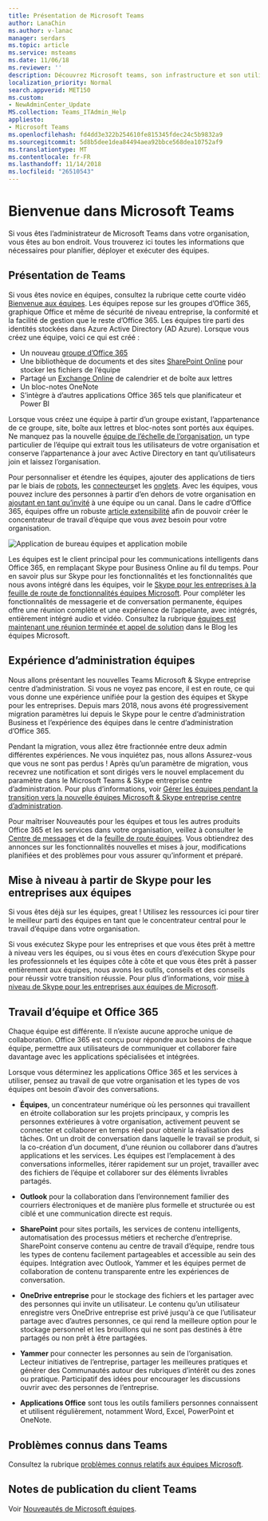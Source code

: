 ```yaml
---
title: Présentation de Microsoft Teams
author: LanaChin
ms.author: v-lanac
manager: serdars
ms.topic: article
ms.service: msteams
ms.date: 11/06/18
ms.reviewer: ''
description: Découvrez Microsoft teams, son infrastructure et son utilisation avec Office 365.
localization_priority: Normal
search.appverid: MET150
ms.custom:
- NewAdminCenter_Update
MS.collection: Teams_ITAdmin_Help
appliesto:
- Microsoft Teams
ms.openlocfilehash: fd4dd3e322b254610fe815345fdec24c5b9832a9
ms.sourcegitcommit: 5d8b5dee1dea84494aea92bbce568dea10752af9
ms.translationtype: MT
ms.contentlocale: fr-FR
ms.lasthandoff: 11/14/2018
ms.locfileid: "26510543"
---
```

# <a name="welcome-to-microsoft-teams"></a>Bienvenue dans Microsoft Teams

Si vous êtes l’administrateur de Microsoft Teams dans votre organisation, vous êtes au bon endroit. Vous trouverez ici toutes les informations que nécessaires pour planifier, déployer et exécuter des équipes.  

## <a name="overview-of-teams"></a>Présentation de Teams

Si vous êtes novice en équipes, consultez la rubrique cette courte vidéo [Bienvenue aux équipes](https://support.office.com/article/video-welcome-to-microsoft-teams-b98d533f-118e-4bae-bf44-3df2470c2b12?wt.mc_id=otc_microsoft_teams). Les équipes repose sur les groupes d’Office 365, graphique Office et même de sécurité de niveau entreprise, la conformité et la facilité de gestion que le reste d’Office 365. Les équipes tire parti des identités stockées dans Azure Active Directory (AD Azure). Lorsque vous créez une équipe, voici ce qui est créé :
- Un nouveau [groupe d’Office 365](office-365-groups.md)
- Une bibliothèque de documents et des sites [SharePoint Online](sharepoint-onedrive-interact.md) pour stocker les fichiers de l’équipe
- Partagé un [Exchange Online](exchange-teams-interact.md) de calendrier et de boîte aux lettres
- Un bloc-notes OneNote
- S’intègre à d’autres applications Office 365 tels que planificateur et Power BI

Lorsque vous créez une équipe à partir d’un groupe existant, l’appartenance de ce groupe, site, boîte aux lettres et bloc-notes sont portés aux équipes. Ne manquez pas la nouvelle [équipe de l’échelle de l’organisation](create-an-org-wide-team.md), un type particulier de l’équipe qui extrait tous les utilisateurs de votre organisation et conserve l’appartenance à jour avec Active Directory en tant qu’utilisateurs join et laissez l’organisation. 

Pour personnaliser et étendre les équipes, ajouter des applications de tiers par le biais de [robots](add-bots.md), les [connecteurs](office-365-custom-connectors.md)et les [onglets](built-in-custom-tabs.md). Avec les équipes, vous pouvez inclure des personnes à partir d’en dehors de votre organisation en [ajoutant en tant qu’invité](guest-access.md) à une équipe ou un canal. Dans le cadre d’Office 365, équipes offre un robuste [article extensibilité](https://docs.microsoft.com/en-us/microsoftteams/platform) afin de pouvoir créer le concentrateur de travail d’équipe que vous avez besoin pour votre organisation. 

![Application de bureau équipes et application mobile](media/teams-overview-hub.png)

Les équipes est le client principal pour les communications intelligents dans Office 365, en remplaçant Skype pour Business Online au fil du temps. Pour en savoir plus sur Skype pour les fonctionnalités et les fonctionnalités que nous avons intégré dans les équipes, voir le [Skype pour les entreprises à la feuille de route de fonctionnalités équipes Microsoft](http://aka.ms/skype2teamsroadmap). Pour compléter les fonctionnalités de messagerie et de conversation permanente, équipes offre une réunion complète et une expérience de l’appelante, avec intégrés, entièrement intégré audio et vidéo. Consultez la rubrique [équipes est maintenant une réunion terminée et appel de solution](https://techcommunity.microsoft.com/t5/Microsoft-Teams-Blog/Microsoft-Teams-is-now-a-complete-meeting-and-calling-solution/ba-p/236042) dans le Blog les équipes Microsoft.

## <a name="teams-admin-experience"></a>Expérience d’administration équipes

Nous allons présentant les nouvelles Teams Microsoft & Skype entreprise centre d’administration. Si vous ne voyez pas encore, il est en route, ce qui vous donne une expérience unifiée pour la gestion des équipes et Skype pour les entreprises. Depuis mars 2018, nous avons été progressivement migration paramètres lui depuis le Skype pour le centre d’administration Business et l’expérience des équipes dans le centre d’administration d’Office 365. 

Pendant la migration, vous allez être fractionnée entre deux admin différentes expériences. Ne vous inquiétez pas, nous allons Assurez-vous que vous ne sont pas perdus ! Après qu’un paramètre de migration, vous recevrez une notification et sont dirigés vers le nouvel emplacement du paramètre dans le Microsoft Teams & Skype entreprise centre d’administration. Pour plus d’informations, voir [Gérer les équipes pendant la transition vers la nouvelle équipes Microsoft & Skype entreprise centre d’administration](manage-teams-skypeforbusiness-admin-center.md). 

Pour maîtriser Nouveautés pour les équipes et tous les autres produits Office 365 et les services dans votre organisation, veillez à consulter le [Centre de messages](https://admin.microsoft.com/AdminPortal/Home#/MessageCenter) et de la [feuille de route équipes](https://www.microsoft.com/microsoft-365/roadmap?rtc=1%26filters=Microsoft%20Teams%26searchterms=microsoft%2Cteams). Vous obtiendrez des annonces sur les fonctionnalités nouvelles et mises à jour, modifications planifiées et des problèmes pour vous assurer qu’informent et préparé. 

## <a name="upgrade-from-skype-for-business-to-teams"></a>Mise à niveau à partir de Skype pour les entreprises aux équipes
Si vous êtes déjà sur les équipes, great ! Utilisez les ressources ici pour tirer le meilleur parti des équipes en tant que le concentrateur central pour le travail d’équipe dans votre organisation. 

Si vous exécutez Skype pour les entreprises et que vous êtes prêt à mettre à niveau vers les équipes, ou si vous êtes en cours d’exécution Skype pour les professionnels et les équipes côte à côte et que vous êtes prêt à passer entièrement aux équipes, nous avons les outils, conseils et des conseils pour réussir votre transition réussie. Pour plus d’informations, voir [mise à niveau de Skype pour les entreprises aux équipes de Microsoft](journey-skypeforbusiness-teams.md).

## <a name="teamwork-and-office-365"></a>Travail d’équipe et Office 365
Chaque équipe est différente. Il n’existe aucune approche unique de collaboration. Office 365 est conçu pour répondre aux besoins de chaque équipe, permettre aux utilisateurs de communiquer et collaborer faire davantage avec les applications spécialisées et intégrées. 

Lorsque vous déterminez les applications Office 365 et les services à utiliser, pensez au travail de que votre organisation et les types de vos équipes ont besoin d’avoir des conversations. 

- **Équipes**, un concentrateur numérique où les personnes qui travaillent en étroite collaboration sur les projets principaux, y compris les personnes extérieures à votre organisation, activement peuvent se connecter et collaborer en temps réel pour obtenir la réalisation des tâches. Ont un droit de conversation dans laquelle le travail se produit, si la co-création d’un document, d’une réunion ou collaborer dans d’autres applications et les services. Les équipes est l’emplacement à des conversations informelles, itérer rapidement sur un projet, travailler avec des fichiers de l’équipe et collaborer sur des éléments livrables partagés. 

- **Outlook** pour la collaboration dans l’environnement familier des courriers électroniques et de manière plus formelle et structurée ou est ciblé et une communication directe est requis. 

- **SharePoint** pour sites portails, les services de contenu intelligents, automatisation des processus métiers et recherche d’entreprise. SharePoint conserve contenu au centre de travail d’équipe, rendre tous les types de contenu facilement partageables et accessible au sein des équipes. Intégration avec Outlook, Yammer et les équipes permet de collaboration de contenu transparente entre les expériences de conversation.   

- **OneDrive entreprise** pour le stockage des fichiers et les partager avec des personnes qui invite un utilisateur. Le contenu qu’un utilisateur enregistre vers OneDrive entreprise est privé jusqu'à ce que l’utilisateur partage avec d’autres personnes, ce qui rend la meilleure option pour le stockage personnel et les brouillons qui ne sont pas destinés à être partagés ou non prêt à être partagées.

- **Yammer** pour connecter les personnes au sein de l’organisation. Lecteur initiatives de l’entreprise, partager les meilleures pratiques et générer des Communautés autour des rubriques d’intérêt ou des zones ou pratique. Participatif des idées pour encourager les discussions ouvrir avec des personnes de l’entreprise.

- **Applications Office** sont tous les outils familiers personnes connaissent et utilisent régulièrement, notamment Word, Excel, PowerPoint et OneNote. 

## <a name="teams-known-issues"></a>Problèmes connus dans Teams

Consultez la rubrique [problèmes connus relatifs aux équipes Microsoft](Known-issues.md).

## <a name="teams-client-release-notes"></a>Notes de publication du client Teams

Voir [Nouveautés de Microsoft équipes](https://support.office.com/article/what-s-new-in-microsoft-teams-d7092a6d-c896-424c-b362-a472d5f105de).

